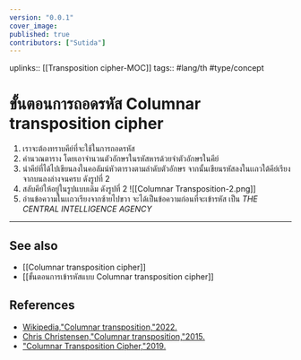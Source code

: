 ```yaml
---
version: "0.0.1"
cover_image:
published: true
contributors: ["Sutida"]
---
```

uplinks:: [[Transposition cipher-MOC]]
tags:: #lang/th #type/concept

# ขั้นตอนการถอดรหัส Columnar transposition cipher
1. เราจะต้องทราบคีย์ที่จะใช้ในการถอดรหัส 
2. คำนวณตาราง โดยเอาจำนวนตัวอักษรในรหัสหารด้วยจำตัวอักษรในคีย์
3. นำคีย์ที่ได้ไปเขียนลงในคอลัมน์หัวตารางตามลำดับตัวอักษร จากนั้นเขียนรหัสลงในเเถวใต้คีย์เรียงจากบนลงล่างจนครบ ดังรูปที่ 2
4. สลับคีย์ให้อยู่ในรูปแบบเดิม ดังรูปที่ 2
![[Columnar Transposition-2.png]]
5. อ่านข้อความในเเถวเรียงจากซ้ายไปขวา จะได้เป็นข้อความก่อนที่จะเข้ารหัส เป็น *THE  CENTRAL INTELLIGENCE AGENCY*

---
## See also
- [[Columnar transposition cipher]]
- [[ขั้นตอนการเข้ารหัสแบบ Columnar transposition cipher]]
## References
- [Wikipedia,"Columnar transposition,"2022.](https://en.wikipedia.org/wiki/Transposition_cipher#Columnar_transposition)
- [Chris Christensen,"Columnar transposition,"2015.](https://www.nku.edu/~christensen/1402%20Columnar%20transposition.pdf)
- ["Columnar Transposition Cipher,"2019.](https://www.geeksforgeeks.org/columnar-transposition-cipher/)
